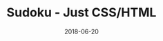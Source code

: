 ---
title: 'Sudoku - Just CSS/HTML'
description: 'Complete a sudoku puzzle without Javascript or server-side interaction.'
gametype: 'medium'
gameid: 31
date: 2018-06-20
tags: []
draft: false
type: 'games'
num19: [{'idx':1,'arr1':[1,2,3,4,5,6,7,8,9],'arr2':[1,2,3,4,5,6,7,8,9]},{'idx':2,'arr1':[1,2,3,4,5,6,7,8,9],'arr2':[1,2,3,4,5,6,7,8,9]},{'idx':3,'arr1':[1,2,3,4,5,6,7,8,9],'arr2':[1,2,3,4,5,6,7,8,9]},{'idx':4,'arr1':[1,2,3,4,5,6,7,8,9],'arr2':[1,2,3,4,5,6,7,8,9]},{'idx':5,'arr1':[1,2,3,4,5,6,7,8,9],'arr2':[1,2,3,4,5,6,7,8,9]},{'idx':6,'arr1':[1,2,3,4,5,6,7,8,9],'arr2':[1,2,3,4,5,6,7,8,9]},{'idx':7,'arr1':[1,2,3,4,5,6,7,8,9],'arr2':[1,2,3,4,5,6,7,8,9]},{'idx':8,'arr1':[1,2,3,4,5,6,7,8,9],'arr2':[1,2,3,4,5,6,7,8,9]},{'idx':9,'arr1':[1,2,3,4,5,6,7,8,9],'arr2':[1,2,3,4,5,6,7,8,9]}]
puzzle: [[0, 7, 0, 9, 0, 3, 0, 4, 0], [8, 9, 0, 0, 1, 0, 0, 5, 3], [0, 0, 0, 2, 0, 5, 0, 0, 0], [0, 3, 0, 0, 5, 0, 0, 1, 0], [6, 0, 8, 0, 3, 0, 7, 0, 5], [0, 0, 0, 0, 2, 0, 0, 0, 0], [0, 0, 0, 0, 0, 0, 0, 0, 0], [5, 0, 7, 1, 0, 6, 8, 0, 4], [9, 0, 0, 0, 0, 0, 0, 0, 1]]
layout: 'sudokucssstatic'
---